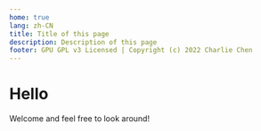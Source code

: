 ```yaml
---
home: true
lang: zh-CN
title: Title of this page
description: Description of this page
footer: GPU GPL v3 Licensed | Copyright (c) 2022 Charlie Chen
---
```

# Hello
Welcome and feel free to look around!
